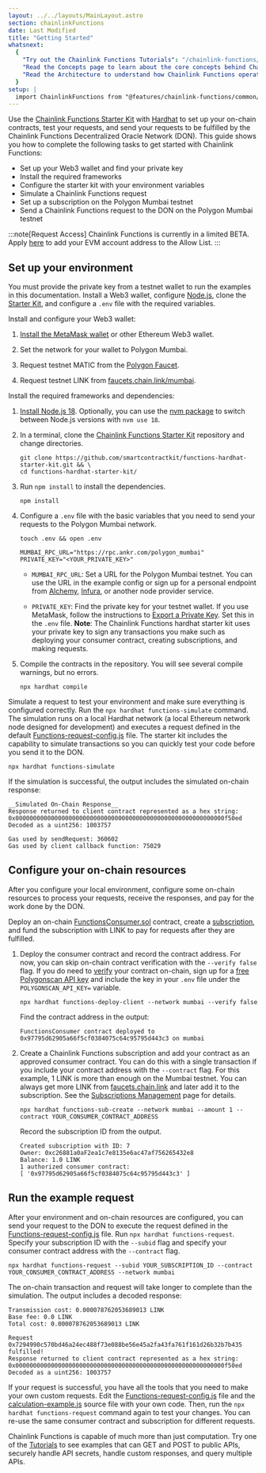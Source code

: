 ```yaml
---
layout: ../../layouts/MainLayout.astro
section: chainlinkFunctions
date: Last Modified
title: "Getting Started"
whatsnext:
  {
    "Try out the Chainlink Functions Tutorials": "/chainlink-functions/tutorials/",
    "Read the Concepts page to learn about the core concepts behind Chainlink Functions": "/chainlink-functions/resources/concepts/",
    "Read the Architecture to understand how Chainlink Functions operates": "/chainlink-functions/resources/architecture/",
  }
setup: |
  import ChainlinkFunctions from "@features/chainlink-functions/common/ChainlinkFunctions.astro"
---
```


Use the [Chainlink Functions Starter Kit](https://github.com/smartcontractkit/functions-hardhat-starter-kit) with [Hardhat](https://hardhat.org/) to set up your on-chain contracts, test your requests, and send your requests to be fulfilled by the Chainlink Functions Decentralized Oracle Network (DON). This guide shows you how to complete the following tasks to get started with Chainlink Functions:

- Set up your Web3 wallet and find your private key
- Install the required frameworks
- Configure the starter kit with your environment variables
- Simulate a Chainlink Functions request
- Set up a subscription on the Polygon Mumbai testnet
- Send a Chainlink Functions request to the DON on the Polygon Mumbai testnet

:::note[Request Access]
Chainlink Functions is currently in a limited BETA.
Apply [here](http://functions.chain.link/) to add your EVM account address to the Allow List.
:::

## Set up your environment

You must provide the private key from a testnet wallet to run the examples in this documentation. Install a Web3 wallet, configure [Node.js](https://nodejs.org/en/download/), clone the [Starter Kit](https://github.com/smartcontractkit/functions-hardhat-starter-kit.git), and configure a `.env` file with the required variables.

Install and configure your Web3 wallet:

1. [Install the MetaMask wallet](/getting-started/deploy-your-first-contract#install-and-fund-your-metamask-wallet) or other Ethereum Web3 wallet.

1. Set the network for your wallet to Polygon Mumbai.

1. Request testnet MATIC from the [Polygon Faucet](https://faucet.polygon.technology/).

1. Request testnet LINK from [faucets.chain.link/mumbai](https://faucets.chain.link/mumbai).

Install the required frameworks and dependencies:

1. [Install Node.js 18](https://nodejs.org/en/download/). Optionally, you can use the [nvm package](https://www.npmjs.com/package/nvm) to switch between Node.js versions with `nvm use 18`.

1. In a terminal, clone the [Chainlink Functions Starter Kit](https://github.com/smartcontractkit/functions-hardhat-starter-kit.git) repository and change directories.

   ```shell
   git clone https://github.com/smartcontractkit/functions-hardhat-starter-kit.git && \
   cd functions-hardhat-starter-kit/
   ```

1. Run `npm install` to install the dependencies.

   ```shell
   npm install
   ```

1. Configure a `.env` file with the basic variables that you need to send your requests to the Polygon Mumbai network.

   ```shell
   touch .env && open .env
   ```

   ```text
   MUMBAI_RPC_URL="https://rpc.ankr.com/polygon_mumbai"
   PRIVATE_KEY="<YOUR_PRIVATE_KEY>"
   ```

   - `MUMBAI_RPC_URL`: Set a URL for the Polygon Mumbai testnet. You can use the URL in the example config or sign up for a personal endpoint from [Alchemy](https://www.alchemy.com/), [Infura](https://www.infura.io/), or another node provider service.

   - `PRIVATE_KEY`: Find the private key for your testnet wallet. If you use MetaMask, follow the instructions to [Export a Private Key](https://metamask.zendesk.com/hc/en-us/articles/360015289632-How-to-export-an-account-s-private-key). Set this in the `.env` file. **Note**: The Chainlink Functions hardhat starter kit uses your private key to sign any transactions you make such as deploying your consumer contract, creating subscriptions, and making requests.

1. Compile the contracts in the repository. You will see several compile warnings, but no errors.

   ```shell
   npx hardhat compile
   ```

Simulate a request to test your environment and make sure everything is configured correctly. Run the `npx hardhat functions-simulate` command. The simulation runs on a local Hardhat network (a local Ethereum network node designed for development) and executes a request defined in the default [Functions-request-config.js](https://github.com/smartcontractkit/functions-hardhat-starter-kit/blob/main/Functions-request-config.js) file. The starter kit includes the capability to simulate transactions so you can quickly test your code before you send it to the DON.

```shell
npx hardhat functions-simulate
```

If the simulation is successful, the output includes the simulated on-chain response:

```text
__Simulated On-Chain Response__
Response returned to client contract represented as a hex string: 0x00000000000000000000000000000000000000000000000000000000000f50ed
Decoded as a uint256: 1003757

Gas used by sendRequest: 360602
Gas used by client callback function: 75029
```

## Configure your on-chain resources

After you configure your local environment, configure some on-chain resources to process your requests, receive the responses, and pay for the work done by the DON.

Deploy an on-chain [FunctionsConsumer.sol](https://github.com/smartcontractkit/functions-hardhat-starter-kit/blob/main/contracts/FunctionsConsumer.sol) contract, create a [subscription](/chainlink-functions/resources/subscriptions), and fund the subscription with LINK to pay for requests after they are fulfilled.

1. Deploy the consumer contract and record the contract address. For now, you can skip on-chain contract verification with the `--verify false` flag. If you do need to [verify](https://blog.chain.link/how-to-verify-a-smart-contract-on-etherscan) your contract on-chain, sign up for a [free Polygonscan API key](https://polygonscan.com/login) and include the key in your `.env` file under the `POLYGONSCAN_API_KEY=` variable.

   ```shell
   npx hardhat functions-deploy-client --network mumbai --verify false
   ```

   Find the contract address in the output:

   ```text
   FunctionsConsumer contract deployed to 0x97795d62905a66f5cf0384075c64c95795d443c3 on mumbai
   ```

1. Create a Chainlink Functions subscription and add your contract as an approved consumer contract. You can do this with a single transaction if you include your contract address with the `--contract` flag. For this example, 1 LINK is more than enough on the Mumbai testnet. You can always get more LINK from [faucets.chain.link](https://faucets.chain.link/mumbai) and later add it to the subscription. See the [Subscriptions Management](/chainlink-functions/resources/subscriptions#fund-a-subscription) page for details.

   ```shell
   npx hardhat functions-sub-create --network mumbai --amount 1 --contract YOUR_CONSUMER_CONTRACT_ADDRESS
   ```

   Record the subscription ID from the output.

   ```text
   Created subscription with ID: 7
   Owner: 0xc26881a0aF2ea1c7e8135e6ac47af756265432e8
   Balance: 1.0 LINK
   1 authorized consumer contract:
   [ '0x97795d62905a66f5cf0384075c64c95795d443c3' ]
   ```

## Run the example request

After your environment and on-chain resources are configured, you can send your request to the DON to execute the request defined in the [Functions-request-config.js](https://github.com/smartcontractkit/functions-hardhat-starter-kit/blob/main/Functions-request-config.js) file. Run `npx hardhat functions-request`. Specify your subscription ID with the `--subid` flag and specify your consumer contract address with the `--contract` flag.

```shell
npx hardhat functions-request --subid YOUR_SUBSCRIPTION_ID --contract YOUR_CONSUMER_CONTRACT_ADDRESS --network mumbai
```

The on-chain transaction and request will take longer to complete than the simulation. The output includes a decoded response:

```text
Transmission cost: 0.000078762053689013 LINK
Base fee: 0.0 LINK
Total cost: 0.000078762053689013 LINK

Request 0x7294990c570bd46a24ec488f73e088be56e45a2fa43fa761f161d26b32b7b435 fulfilled!
Response returned to client contract represented as a hex string: 0x00000000000000000000000000000000000000000000000000000000000f50ed
Decoded as a uint256: 1003757
```

If your request is successful, you have all the tools that you need to make your own custom requests. Edit the [Functions-request-config.js](https://github.com/smartcontractkit/functions-hardhat-starter-kit/blob/main/Functions-request-config.js) file and the [calculation-example.js](https://github.com/smartcontractkit/functions-hardhat-starter-kit/blob/main/calculation-example.js) source file with your own code. Then, run the `npx hardhat functions-request` command again to test your changes. You can re-use the same consumer contract and subscription for different requests.

Chainlink Functions is capable of much more than just computation. Try one of the [Tutorials](/chainlink-functions/tutorials/) to see examples that can GET and POST to public APIs, securely handle API secrets, handle custom responses, and query multiple APIs.
